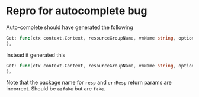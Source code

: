 # Repro for autocomplete bug

Auto-complete should have generated the following

```go
Get: func(ctx context.Context, resourceGroupName, vmName string, options *armcompute.VirtualMachinesClientGetOptions) (resp azfake.Responder[armcompute.VirtualMachinesClientGetResponse], errResp azfake.ErrorResponder) {
},
```

Instead it generated this

```go
Get: func(ctx context.Context, resourceGroupName, vmName string, options *armcompute.VirtualMachinesClientGetOptions) (resp fake.Responder[armcompute.VirtualMachinesClientGetResponse], errResp fake.ErrorResponder) {
},
```

Note that the package name for `resp` and `errResp` return params are incorrect.  Should be `azfake` but are `fake`.
